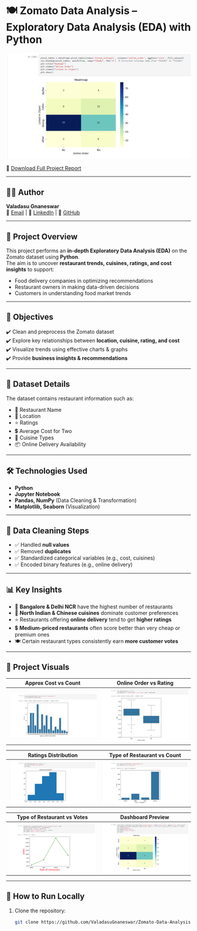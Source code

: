# 🍽️ Zomato Data Analysis – Exploratory Data Analysis (EDA) with Python  

![Zomato Analysis Preview](Screenshot%20(48).png)  

📑 [Download Full Project Report](Zomato%20Data%20Analysis%20Project%20Report.pdf)  

---

## 👨‍💻 Author  
**Valadasu Gnaneswar**  
📧 [Email](mailto:gnaneswargnana@gmail.com) | 💼 [LinkedIn](https://www.linkedin.com/in/valadasu-gnaneswar-821797242/) | 🐙 [GitHub](https://github.com/ValadasuGnaneswar)  

---

## 📌 Project Overview  
This project performs an **in-depth Exploratory Data Analysis (EDA)** on the Zomato dataset using **Python**.  
The aim is to uncover **restaurant trends, cuisines, ratings, and cost insights** to support:  
- Food delivery companies in optimizing recommendations  
- Restaurant owners in making data-driven decisions  
- Customers in understanding food market trends  

---

## 🎯 Objectives  
✔️ Clean and preprocess the Zomato dataset  
✔️ Explore key relationships between **location, cuisine, rating, and cost**  
✔️ Visualize trends using effective charts & graphs  
✔️ Provide **business insights & recommendations**  

---

## 📂 Dataset Details  
The dataset contains restaurant information such as:  
- 🍴 Restaurant Name  
- 📍 Location  
- ⭐ Ratings  
- 💲 Average Cost for Two  
- 🍛 Cuisine Types  
- 📦 Online Delivery Availability  

---

## 🛠️ Technologies Used  
- **Python**  
- **Jupyter Notebook**  
- **Pandas, NumPy** (Data Cleaning & Transformation)  
- **Matplotlib, Seaborn** (Visualization)  

---

## 🧹 Data Cleaning Steps  
- ✅ Handled **null values**  
- ✅ Removed **duplicates**  
- ✅ Standardized categorical variables (e.g., cost, cuisines)  
- ✅ Encoded binary features (e.g., online delivery)  

---

## 📊 Key Insights  
- 📍 **Bangalore & Delhi NCR** have the highest number of restaurants  
- 🍲 **North Indian & Chinese cuisines** dominate customer preferences  
- ⭐ Restaurants offering **online delivery** tend to get **higher ratings**  
- 💲 **Medium-priced restaurants** often score better than very cheap or premium ones  
- 🍽️ Certain restaurant types consistently earn **more customer votes**  

---

## 📸 Project Visuals  

| Approx Cost vs Count | Online Order vs Rating |  
|----------------------|------------------------|  
| ![Cost](Approx%20cost%20vs%20Count.png) | ![Delivery](Online%20order%20Vs%20Rate.png) |  

| Ratings Distribution | Type of Restaurant vs Count |  
|----------------------|-----------------------------|  
| ![Ratings](Ratings%20Distribution.png) | ![TypeCount](Type%20of%20Restaurant%20vs%20Count.png) |  

| Type of Restaurant vs Votes | Dashboard Preview |  
|-----------------------------|------------------|  
| ![Votes](Type%20of%20Restaurant%20vs%20Votes.png) | ![Dashboard](Screenshot%20(48).png) |  

---

## 🚀 How to Run Locally  
1. Clone the repository:  
   ```bash
   git clone https://github.com/ValadasuGnaneswar/Zomato-Data-Analysis-Project.git

